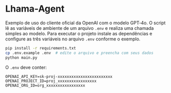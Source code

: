 # Lhama-Agent

Exemplo de uso do cliente oficial da OpenAI com o modelo GPT‑4o. O script lê
as variáveis de ambiente de um arquivo `.env` e realiza uma chamada simples ao
modelo. Para executar o projeto instale as dependências e configure as três
variáveis no arquivo `.env` conforme o exemplo.

```bash
pip install -r requirements.txt
cp .env.example .env  # edite o arquivo e preencha com seus dados
python main.py
```

O `.env` deve conter:

```env
OPENAI_API_KEY=sk-proj-xxxxxxxxxxxxxxxxxxxxxxxx
OPENAI_PROJECT_ID=proj_xxxxxxxxxxxxxxxxx
OPENAI_ORG_ID=org_xxxxxxxxxxxxxxxxx
```
